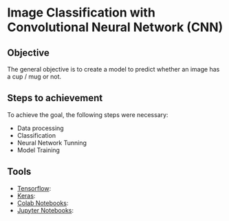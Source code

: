 # Image Classification with Convolutional Neural Network (CNN)

## Objective

The general objective is to create a model to predict whether an image has a cup / mug or not.

## Steps to achievement 
To achieve the goal, the following steps were necessary:
- Data processing
- Classification
- Neural Network Tunning
- Model Training

## Tools

- [Tensorflow](https://www.tensorflow.org/):
- [Keras](https://www.tensorflow.org/api_docs/python/tf/keras?hl=pt-br):
- [Colab Notebooks](https://colab.research.google.com/):
- [Jupyter Notebooks](http://jupyter.org/):